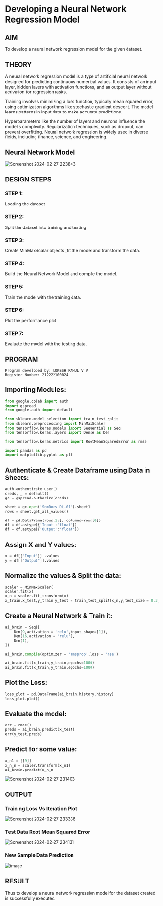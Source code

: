 # Developing a Neural Network Regression Model

## AIM

To develop a neural network regression model for the given dataset.

## THEORY

A neural network regression model is a type of artificial neural network designed for predicting continuous numerical values. It consists of an input layer, hidden layers with activation functions, and an output layer without activation for regression tasks.

Training involves minimizing a loss function, typically mean squared error, using optimization algorithms like stochastic gradient descent. The model learns patterns in input data to make accurate predictions. 

Hyperparameters like the number of layers and neurons influence the model's complexity. Regularization techniques, such as dropout, can prevent overfitting. Neural network regression is widely used in diverse fields, including finance, science, and engineering.

## Neural Network Model
![Screenshot 2024-02-27 223843](https://github.com/lokeshrahulv/basic-nn-model/assets/118423842/3f6bdeea-c8ce-44cf-ab2c-3b7964682e34)
## DESIGN STEPS

### STEP 1:

Loading the dataset

### STEP 2:

Split the dataset into training and testing

### STEP 3:

Create MinMaxScalar objects ,fit the model and transform the data.

### STEP 4:

Build the Neural Network Model and compile the model.

### STEP 5:

Train the model with the training data.

### STEP 6:

Plot the performance plot

### STEP 7:

Evaluate the model with the testing data.

## PROGRAM
```
Program developed by: LOKESH RAHUL V V 
Register Number: 212222100024
```
## Importing Modules:
```python
from google.colab import auth
import gspread
from google.auth import default

from sklearn.model_selection import train_test_split
from sklearn.preprocessing import MinMaxScaler
from tensorflow.keras.models import Sequential as Seq
from tensorflow.keras.layers import Dense as Den

from tensorflow.keras.metrics import RootMeanSquaredError as rmse

import pandas as pd
import matplotlib.pyplot as plt
```
## Authenticate & Create Dataframe using Data in Sheets:
```python
auth.authenticate_user()
creds, _ = default()
gc = gspread.authorize(creds)

sheet = gc.open('SomDocs DL-01').sheet1 
rows = sheet.get_all_values()

df = pd.DataFrame(rows[1:], columns=rows[0])
df = df.astype({'Input':'float'})
df = df.astype({'Output':'float'})
```
## Assign X and Y values:
```python
x = df[["Input"]] .values
y = df[["Output"]].values
```
## Normalize the values & Split the data:
```python
scaler = MinMaxScaler()
scaler.fit(x)
x_n = scaler.fit_transform(x)
x_train,x_test,y_train,y_test = train_test_split(x_n,y,test_size = 0.3,random_state = 3)
```
## Create a Neural Network & Train it:
```python
ai_brain = Seq([
    Den(9,activation = 'relu',input_shape=[1]),
    Den(16,activation = 'relu'),
    Den(1),
])

ai_brain.compile(optimizer = 'rmsprop',loss = 'mse')

ai_brain.fit(x_train,y_train,epochs=1000)
ai_brain.fit(x_train,y_train,epochs=1000)
```
## Plot the Loss:
```python
loss_plot = pd.DataFrame(ai_brain.history.history)
loss_plot.plot()
```
## Evaluate the model:
```python
err = rmse()
preds = ai_brain.predict(x_test)
err(y_test,preds)
```
## Predict for some value:
```python
x_n1 = [[9]]
x_n_n = scaler.transform(x_n1)
ai_brain.predict(x_n_n)
```
![Screenshot 2024-02-27 231403](https://github.com/lokeshrahulv/basic-nn-model/assets/118423842/c6bd25c4-7069-4047-9449-3e4c64b8f1e7)
## OUTPUT

### Training Loss Vs Iteration Plot
![Screenshot 2024-02-27 233336](https://github.com/lokeshrahulv/basic-nn-model/assets/118423842/07407d74-91af-4630-b23d-6b91ce7127fb)
### Test Data Root Mean Squared Error
![Screenshot 2024-02-27 234131](https://github.com/lokeshrahulv/basic-nn-model/assets/118423842/eea78319-974e-4e51-8c2a-76ce7390e1bb)
### New Sample Data Prediction
![image](https://github.com/lokeshrahulv/basic-nn-model/assets/118423842/abc3795f-d1e7-434f-a1d9-00636d7f4843)
## RESULT
Thus to develop a neural network regression model for the dataset created is successfully executed.
